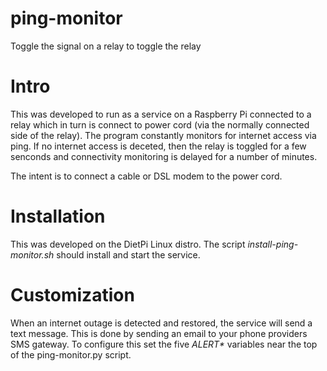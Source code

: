 # ping-monitor
Toggle the signal on a relay to toggle the relay

# Intro
This was developed to run as a service on a Raspberry Pi connected to a relay which in turn is connect to power cord (via the normally connected side of the relay).
The program constantly monitors for internet access via ping.
If no internet access is deceted, then the relay is toggled for a few senconds and connectivity monitoring is delayed for a number of minutes.

The intent is to connect a cable or DSL modem to the power cord.

# Installation
This was developed on the DietPi Linux distro. The script _install-ping-monitor.sh_ should install and start the service.

# Customization
When an internet outage is detected and restored, the service will send a text message.
This is done by sending an email to your phone providers SMS gateway.
To configure this set the five _ALERT*_ variables near the top of the ping-monitor.py script.
